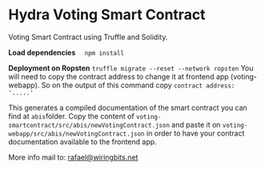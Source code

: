 # Hydra Voting Smart Contract
Voting Smart Contract using Truffle and Solidity.

**Load dependencies**
`  npm install`

**Deployment on Ropsten**
`truffle migrate --reset --network ropsten`
 You will need to copy the contract address to change it at frontend app (voting-webapp). So on the output of this command copy `contract address: '.....'`
 
This generates a compiled documentation of the smart contract you can find at `abis`folder.
Copy the content of `voting-smartcontract/src/abis/newVotingContract.json` and paste it on `voting-webapp/src/abis/newVotingContract.json` in order to have your contract documentation available to the frontend app.

More info mail to: rafael@wiringbits.net